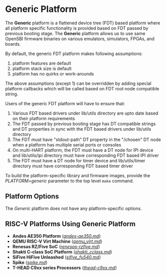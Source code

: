 Generic Platform
================

The **Generic** platform is a flattened device tree (FDT) based platform
where all platform specific functionality is provided based on FDT passed
by previous booting stage. The **Generic** platform allows us to use same
OpenSBI firmware binaries on various emulators, simulators, FPGAs, and
boards.

By default, the generic FDT platform makes following assumptions:

1. platform features are default
2. platform stack size is default
3. platform has no quirks or work-arounds

The above assumptions (except 1) can be overridden by adding special platform
callbacks which will be called based on FDT root node compatible string.

Users of the generic FDT platform will have to ensure that:

1. Various FDT based drivers under lib/utils directory are upto date
   based on their platform requirements
2. The FDT passed by previous booting stage has DT compatible strings and
   DT properties in sync with the FDT based drivers under lib/utils directory
3. The FDT must have "stdout-path" DT property in the "/chosen" DT node when
   a platform has multiple serial ports or consoles
4. On multi-HART platform, the FDT must have a DT node for IPI device and
   lib/utils/ipi directory must have corresponding FDT based IPI driver
5. The FDT must have a DT node for timer device and lib/utils/timer directory
   must have corresponding FDT based timer driver

To build the platform-specific library and firmware images, provide the
*PLATFORM=generic* parameter to the top level `make` command.

Platform Options
----------------

The *Generic* platform does not have any platform-specific options.

RISC-V Platforms Using Generic Platform
---------------------------------------

* **Andes AE350 Platform** (*[andes-ae350.md]*)
* **QEMU RISC-V Virt Machine** (*[qemu_virt.md]*)
* **Renesas RZ/Five SoC** (*[renesas-rzfive.md]*)
* **Shakti C-class SoC Platform** (*[shakti_cclass.md]*)
* **SiFive HiFive Unleashed** (*[sifive_fu540.md]*)
* **Spike** (*[spike.md]*)
* **T-HEAD C9xx series Processors** (*[thead-c9xx.md]*)

[andes-ae350.md]: andes-ae350.md
[qemu_virt.md]: qemu_virt.md
[renesas-rzfive.md]: renesas-rzfive.md
[shakti_cclass.md]: shakti_cclass.md
[sifive_fu540.md]: sifive_fu540.md
[spike.md]: spike.md
[thead-c9xx.md]: thead-c9xx.md
